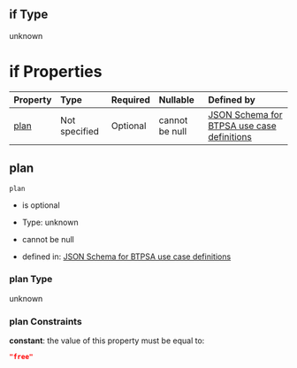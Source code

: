 ## if Type

unknown

# if Properties

| Property      | Type          | Required | Nullable       | Defined by                                                                                                                                                                                                                                  |
| :------------ | :------------ | :------- | :------------- | :------------------------------------------------------------------------------------------------------------------------------------------------------------------------------------------------------------------------------------------ |
| [plan](#plan) | Not specified | Optional | cannot be null | [JSON Schema for BTPSA use case definitions](btpsa-usecase-properties-services-items-allof-2-then-allof-13-then-allof-0-if-properties-plan.md "undefined#/properties/services/items/allOf/2/then/allOf/13/then/allOf/0/if/properties/plan") |

## plan



`plan`

*   is optional

*   Type: unknown

*   cannot be null

*   defined in: [JSON Schema for BTPSA use case definitions](btpsa-usecase-properties-services-items-allof-2-then-allof-13-then-allof-0-if-properties-plan.md "undefined#/properties/services/items/allOf/2/then/allOf/13/then/allOf/0/if/properties/plan")

### plan Type

unknown

### plan Constraints

**constant**: the value of this property must be equal to:

```json
"free"
```
